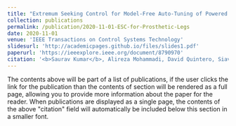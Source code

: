 ```yaml
---
title: "Extremum Seeking Control for Model-Free Auto-Tuning of Powered Prosthetic Legs"
collection: publications
permalink: /publication/2020-11-01-ESC-for-Prosthetic-Legs
date: 2020-11-01
venue: 'IEEE Transactions on Control Systems Technology'
slidesurl: 'http://academicpages.github.io/files/slides1.pdf'
paperurl: 'https://ieeexplore.ieee.org/document/8790970'
citation: '<b>Saurav Kumar</b>, Alireza Mohammadi, David Quintero, Siavash Rezazadeh, Nicholas Gans, Robert D. Gregg. &quot;Extremum Seeking Control for Model-Free Auto-Tuning of Powered Prosthetic Legs.&quot; <i>IEEE Transactions on Control Systems Technology</i>. 1(1).'
---
```

The contents above will be part of a list of publications, if the user clicks the link for the publication than the contents of section will be rendered as a full page, allowing you to provide more information about the paper for the reader. When publications are displayed as a single page, the contents of the above "citation" field will automatically be included below this section in a smaller font.

